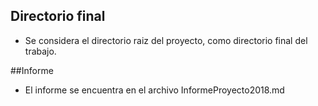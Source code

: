 ## Directorio final
-   Se considera el directorio raiz del proyecto, como directorio final del trabajo.


##Informe
-   El informe se encuentra en el archivo InformeProyecto2018.md

